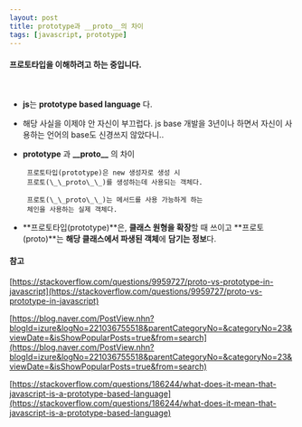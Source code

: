 ```yaml
---
layout: post
title: prototype과 __proto__의 차이
tags: [javascript, prototype]
---
```


#### 프로토타입을 이해하려고 하는 중입니다.
 
 <br />

 - **js**는 **prototype based language** 다.

 - 해당 사실을 이제야 안 자신이 부끄럽다. js base 개발을 3년이나 하면서 자신이 사용하는 언어의 base도 신경쓰지 않았다니..

 - **prototype** 과 **\_\_proto\_\_** 의 차이  
    
        프로토타입(prototype)은 new 생성자로 생성 시
        프로토(\_\_proto\_\_)를 생성하는데 사용되는 객체다.

        프로토(\_\_proto\_\_)는 메서드를 사용 가능하게 하는 
        체인을 사용하는 실제 객체다.

 - **프로토타입(prototype)**은, **클래스 원형을 확장**할 때 쓰이고 **프로토(proto)**는 **해당 클래스에서 파생된 객체**에 **담기는 정보**다.


#### 참고

[https://stackoverflow.com/questions/9959727/proto-vs-prototype-in-javascript](https://stackoverflow.com/questions/9959727/proto-vs-prototype-in-javascript)

[https://blog.naver.com/PostView.nhn?blogId=izure&logNo=221036755518&parentCategoryNo=&categoryNo=23&viewDate=&isShowPopularPosts=true&from=search](https://blog.naver.com/PostView.nhn?blogId=izure&logNo=221036755518&parentCategoryNo=&categoryNo=23&viewDate=&isShowPopularPosts=true&from=search)

[https://stackoverflow.com/questions/186244/what-does-it-mean-that-javascript-is-a-prototype-based-language](https://stackoverflow.com/questions/186244/what-does-it-mean-that-javascript-is-a-prototype-based-language)